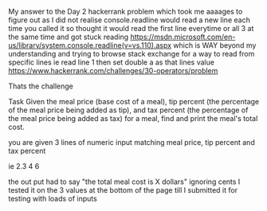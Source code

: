 My answer to the Day 2 hackerrank problem which took me aaaages to figure out as I did 
not realise console.readline would read a new line each time you called it so thought it 
would read the first line everytime or all 3 at the same time and got stuck reading 
https://msdn.microsoft.com/en-us/library/system.console.readline(v=vs.110).aspx
which is WAY beyond my understanding and trying to browse stack exchange for a way to read from specific lines ie
read line 1 then set double a as that lines value
https://www.hackerrank.com/challenges/30-operators/problem

Thats the challenge

Task 
Given the meal price (base cost of a meal), tip percent (the percentage of the meal price being added as tip), 
and tax percent (the percentage of the meal price being added as tax) for a meal, find and print the meal's total cost.

you are given 3 lines of numeric input
matching meal price, tip percent and tax percent

ie 
2.3
4
6

the out put had to say "the total meal cost is X dollars" ignoring cents
I tested it on the 3 values at the bottom of the page till I submitted it for testing with loads of inputs